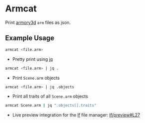 # Armcat
Print [armory3d](https://armory3d.org/) `arm` files as json.


## Example Usage

```sh
armcat <file.arm>
```

- Pretty print using [jq](https://stedolan.github.io/jq/)
```sh
armcat <file.arm> | jq .
```

- Print `Scene.arm` objects
```sh
armcat <file.arm> | jq .objects
```

- Print all traits of all `Scene.arm` objects
```sh
armcat Scene.arm | jq ".objects[].traits"
```

- Live preview integration for the [lf](https://github.com/gokcehan/lf/) file manager: [lf/preview#L27](https://github.com/tong/dotfiles/blob/a9d3ea950464c2273d7262b5c2cf57d68af61402/lf/.config/lf/preview#L27) 
